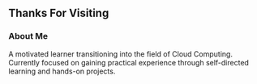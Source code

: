 ## Thanks For Visiting

### About Me
A motivated learner transitioning into the field of Cloud Computing. Currently focused on gaining practical
experience through self-directed learning and hands-on projects.
